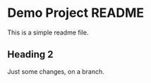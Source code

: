 # Demo Project README

This is a simple readme file.

## Heading 2

Just some changes, on a branch.

